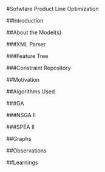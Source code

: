 #Sofwtare Product Line Optimization

##Introduction

##About the Model(s)


###XML Parser


###Feature Tree


###Constraint Repository
  
  
##Motivation

##Algorithms Used


###GA


###NSGA II


###SPEA II

  
##Graphs


##Observations


##Learnings

